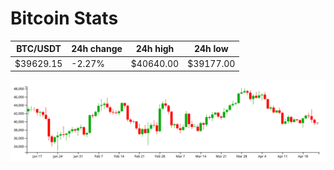 # Bitcoin Stats

BTC/USDT|24h change|24h high|24h low|
|---|---|---|---|
|$39629.15|-2.27%|$40640.00|$39177.00|

<img src="./chart.svg">
